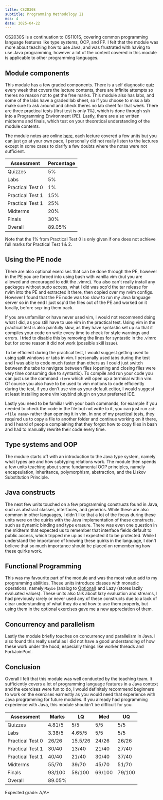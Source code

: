 ```yaml
---
title: CS2030S
subtitle: Programming Methodology II
mcs: 4
date: 2025-04-22
---
```

CS2030S is a continuation to CS1101S, covering common programming language features like
type systems, OOP, and FP. I felt that the module was more about teaching how to use Java,
and was frustrated with having to use Java programming, however a lot of the content covered in this
module is applicable to other programming languages.

## Module components

This module has a few graded components. There is a self diagnostic quiz every week that covers the lecture contents,
there are infinite attempts so theres no reason not to get the free marks.
This module also has labs, and some of the labs have a graded lab sheet,
so if you choose to miss a lab make sure to ask around and check theres no lab sheet for that week.
There are three practical tests (first test is only 1%), which is done through ssh into a Programming Environment (PE).
Lastly, there are also written midterms and finals, which test on your theoretical understanding
of the module contents.

The module notes are online [here](https://nus-cs2030s.github.io/2425-s2/),
each lecture covered a few units but you can just go at your
own pace, I personally did not really listen to the lectures
except in some cases to clarify a few doubts where the notes were not sufficient.

| Assessment     | Percentage |
|----------------|-----------|
| Quizzes   | 5%   |
| Labs   | 5%   |
| Practical Test 0   | 1% |
| Practical Test 1   | 15% |
| Practical Test 1   | 25% |
| Midterms       | 20%     |
| Finals         | 30%    |
| Overall | 89.05% |

Note that the 1% from Practical Test 0 is only given if one does not achieve full marks for Practical Test 1 & 2.

## Using the PE node

There are also optional exercises that can be done through the PE,
however in the PE you are forced into using bash with vanilla vim
(but you are allowed and encouraged to edit the .vimrc).
You also can't really install any packages without sudo access,
what I did was scp'd the tar release for nvim into the PE and
extracted it there, then copied over my nvim configs. However I found
that the PE node was too slow to run my Java language server so in the
end I just scp'd the files out of the PE and worked on it locally,
before scp-ing them back.

If you are unfamiliar or have never used vim, I would not recommend
doing what I did, as you still have to use vim in the practical test.
Using vim in the practical test is also painfully slow, as they have
syntastic set up so that it compiles your code on write every time to
check for style warnings and errors. I tried to disable this by removing
the lines for syntastic in the .vimrc but for some reason it did not work (possible skill issue).

To be efficient during the practical test, I would suggest getting used to
using split windows or tabs in vim. I personally used tabs during the test
and I was able to code much faster than others as I could just switch
between the tabs to navigate between files (opening and closing files were very time consuming due to syntastic).
To compile and run your code you can just use the command `:term` which will open up a terminal within vim.
Of course you also have to be used to vim motions to code efficiently during the test,
if you don't use vim as your default editor, I would suggest at least installing some vim keybind plugin
on your preferred IDE.

Lastly you need to be familiar with your bash commands,
for example if you needed to check the code in the file but not write to it,
you can just run `cat <file name>` rather than opening it in vim.
In one of my practical tests, they required us to copy a
file to another folder and continue working on it there,
and I heard of people complaining that they forgot how to copy files
in bash and had to manually rewrite their code every time.

## Type systems and OOP

The module starts off with an introduction to the Java type system, namely
what types are and how subtyping relations work. The module then spends
a few units teaching about some fundamental OOP principles, namely encapsulation,
inheritance, polymorphism, abstraction, and the Liskov Substitution Principle.

## Java constructs

The next few units touched on a few programming constructs found in Java,
such as abstract classes, interfaces, and generics. While these are also common
in other languages, I didn't like that a lot of the focus during these units were on the quirks with the
Java implementation of these constructs, such as dynamic binding and type erasure.
There was even one question in the midterm that expected us to remember that
interface fields default to public access, which tripped me up as I expected it to be protected.
While I understand the importance of knowing these quirks in the language,
I don't believe that so much importance should be placed on remembering how these quirks work.

## Functional Programming

This was my favourite part of the module and was the most
value add to my programming abilities. These units introduce
classes with monadic operations, namely `Maybe` (analog to [Optional](https://docs.oracle.com/javase/8/docs/api/java/util/Optional.html))
and Lazy (stores lazily evaluated values).
These units also talk about lazy evaluation and streams, I had previously rarely or never
used any of these constructs due to a lack of clear understanding of what they do and how
to use them properly, but using them in the optional exercises gave me a new
appreciation of them.

## Concurrency and parallelism

Lastly the module briefly touches on concurrency and parallelism in Java.
I also found this really useful as I did not have a good understanding of how
these work under the hood, especially things like worker threads and ForkJoinPool.

## Conclusion

Overall I felt that this module was well conducted by the teaching team.
It sufficiently covers a lot of programming language features in a Java
context and the exercises were fun to do, I would definitely recommend
beginners to work on the exercises earnestly as you would need that
experience with Java programming for future modules. If you already had
programming experience with Java, this module shouldn't be difficult for you.

| Assessment     | Marks     | LQ | Med | UQ |
|----------------|-----------|-|-|-|
| Quizzes   | 4.81/5   | 5/5 | 5/5 | 5/5 |
| Labs   | 3.38/5   | 4.65/5 | 5/5 | 5/5 |
| Practical Test 0   | 26/26   | 15.5/26 | 24/26 | 26/26 |
| Practical Test 1   | 30/40   | 13/40 | 21/40 | 27/40 |
| Practical Test 1   | 40/40   | 21/40 | 30/40 | 37/40 |
| Midterms       | 55/70     | 39/70 | 45/70 | 51/70 |
| Finals         | 93/100    | 58/100 | 69/100 | 79/100 |
| Overall | 89.05% |

Expected grade: A/A+
